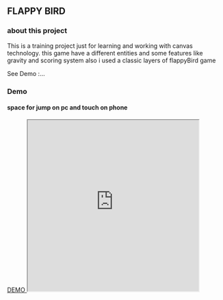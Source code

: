 ## FLAPPY BIRD 

### about this project

This is a training project just for learning and working
with canvas technology.
this game have a different entities and some features
like gravity and scoring system
also i used a classic layers of flappyBird game 

See Demo :...

### Demo

#### space for jump on pc and touch on phone 

<a href="https://flappy-bird-pearl.vercel.app/">
DEMO
<iframe src="https://flappy-bird-pearl.vercel.app/" width="400" height="400"/>
</a>

